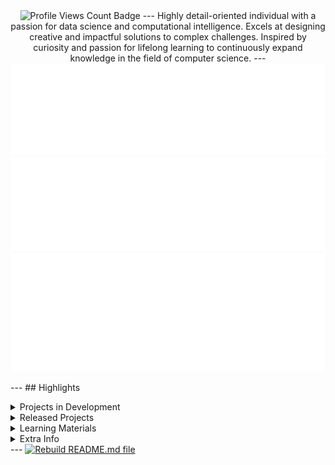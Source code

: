 <div align="center"><img src="https://komarev.com/ghpvc/?username=ClaireChilders&amp;style=for-the-badge" alt="Profile Views Count Badge"> --- Highly detail-oriented individual with a passion for data science and computational intelligence. Excels at designing creative and impactful solutions to complex challenges. Inspired by curiosity and passion for lifelong learning to continuously expand knowledge in the field of computer science. --- <img src="metrics.basic.svg" alt="Basic profile metrics"> <img src="metrics.followup.svg" alt="Followup profile metrics"> <img src="metrics.languages.svg" alt="Languages profile metrics"></div>

\--- ## Highlights <details><summary>Projects in Development</summary><br>Here are some of the projects I'm currently working on:<br><br><ul><li><a href="https://github.com/CLDC-OU/HandshakeReports" target="_blank" rel="noopener noreferrer">CLDC-OU/HandshakeReports</a> (📄 Language: <b>Python</b> | 🗃️ Issues: <b>5</b> | 📅 Last updated: <b>2024-02-09T16:56:58Z</b>) : A script that combines data collected through Handshake (https://joinhandshake.com) to generate a variable number of reports that give insight for Career Services staff members.</li><ul><li>🏷️ Current Release: <a href="https://github.com/CLDC-OU/HandshakeReports/releases/tag/0.2.1" target="_blank" rel="noopener noreferrer">v0.2.1</a> (Published: <b>2024-02-09T16:56:58Z</b>)</li></ul><li><a href="https://github.com/CLDC-OU/MassHandshakeMessager" target="_blank" rel="noopener noreferrer">CLDC-OU/MassHandshakeMessager</a> (📄 Language: <b>Python</b> | 🗃️ Issues: <b>0</b> | 📅 Last updated: <b>2024-02-09T17:19:46Z</b>) : Automate Career Services sending mass messages to students on Handshake (https://joinhandshake.com/)</li><ul><li>🏷️ Current Release (pre-release): <a href="https://github.com/CLDC-OU/MassHandshakeMessager/releases/tag/0.1.0" target="_blank" rel="noopener noreferrer">v0.1.0</a> (Published: <b>2024-01-19T14:34:54Z</b>)</li></ul></ul></details><details><summary>Released Projects</summary><br>Here are some of the completed projects I've released:<br><br><ul><li><a href="https://github.com/CLDC-OU/SurveyGeocoder" target="_blank" rel="noopener noreferrer">CLDC-OU/SurveyGeocoder</a> (📄 Language: <b>Python</b> | 🗃️ Issues: <b>0</b> | 📅 Last updated: <b>2024-01-22T22:28:57Z</b>) : Generate latitude and longitude from dataset of cities/states/countries with spell checking and entry validation</li><li><a href="https://github.com/CLDC-OU/HandshakeSurveyResults" target="_blank" rel="noopener noreferrer">CLDC-OU/HandshakeSurveyResults</a> (📄 Language: <b>Python</b> | 🗃️ Issues: <b>2</b> | 📅 Last updated: <b>2024-02-09T17:00:04Z</b>) : A script that automatically downloads individual Handshake (htps://joinhandshake.com) survey results, rename, and move them to a configured location.</li><ul><li>🏷️ Current Release: <a href="https://github.com/CLDC-OU/HandshakeSurveyResults/releases/tag/1.0.0" target="_blank" rel="noopener noreferrer">v1.0.0</a> (Published: <b>2024-02-09T17:00:04Z</b>)</li></ul><li><a href="https://github.com/ClaireChilders/CSI3370Team2Groupproject" target="_blank" rel="noopener noreferrer">ClaireChilders/CSI3370Team2Groupproject</a> (📄 Language: <b>Java</b> | 🗃️ Issues: <b>0</b> | 📅 Last updated: <b>2023-12-12T14:01:23Z</b>) : CSI 3370 Team 2 Repository</li><li><a href="https://github.com/ClaireChilders/CSI4480-Encryption-Project" target="_blank" rel="noopener noreferrer">ClaireChilders/CSI4480-Encryption-Project</a> (📄 Language: <b>JavaScript</b> | 🗃️ Issues: <b>0</b> | 📅 Last updated: <b>2023-05-05T18:56:54Z</b>)</li></ul></details><details><summary>Learning Materials</summary><br>Here are some of the learning resources I've created:<br><br><ul><li><a href="https://gist.github.com/ClaireChilders/6acb0817ac59b99f7ee47eaa4e2c3076" target="_blank" rel="noopener noreferrer">CLDC MagTek Card Swiper Programming</a>: Learn how to customize the card swipers at the Oakland University Career and Life Design Center (CLDC) with this programming guide. Follow the detailed summary to understand the default data tracks on Grizz Cards (student ID cards) and how to modify the functionality of the MagTek card swiper to your requirements with detailed explainations of the required hexadecimal commands.<ul><li>📄 Language: <b>Markdown</b></li><li>🎨 Created: <b>2024-02-14T17:58:21Z</b></li><li>📅 Last updated: <b>2024-02-19T18:10:11Z</b></li><li>📏 Size: <b>7816 characters</b></li></ul></li></ul></details><details><summary>Extra Info</summary> - ⭐️ Pronouns: She/Her - 💬 How to reach me: Feel free to send me an email at <a href="mailto:clairechilders@oakland.edu">clairechilders@oakland.edu</a> </details> \--- [![Rebuild README.md file](https://github.com/ClaireChilders/ClaireChilders/actions/workflows/build.yml/badge.svg)](https://github.com/ClaireChilders/ClaireChilders/actions/workflows/build.yml)